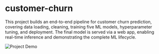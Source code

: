 # customer-churn
This project builds an end-to-end pipeline for customer churn prediction, covering data loading, cleaning, training five ML models, hyperparameter tuning, and deployment. The final model is served via a web app, enabling real-time inference and demonstrating the complete ML lifecycle.

![Project Demo](https://github.com/zchisholm/customer-churn/blob/main/imgs/HA-Project-01.gif)
